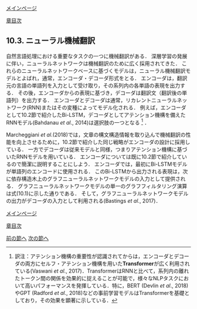 [メインページ](../../index.markdown)

[章目次](./chap10.md)
## 10.3. ニューラル機械翻訳

自然言語処理における重要なタスクの一つに機械翻訳がある． 深層学習の発展に伴い，ニューラルネットワークは機械翻訳のために広く採用されてきた． これらのニューラルネットワークベースに基づくモデルは，ニューラル機械翻訳モデルとよばれ，通常，エンコーダ・デコーダ形式をとる． エンコーダは，翻訳元の言語の単語列を入力として受け取り，その系列内の各単語の表現を出力する． その後，エンコーダからの表現に基づき，デコーダは翻訳文（翻訳後の単語列）を出力する． エンコーダとデコーダは通常，リカレントニューラルネットワーク(RNN)またはその変種によってモデル化される． 例えば，エンコーダとして10.2節で紹介したBi-LSTM，デコーダとしてアテンション機構を備えたRNNモデル(Bahdanau *et al*., 2014)は選択肢の一つとなる [^3] ．


Marcheggiani *et al*.(2018)では，文章の構文構造情報を取り込んで機械翻訳の性能を向上させるために，10.2節で紹介した同じ戦略がエンコーダの設計に採用している． 一方でデコーダは従来モデルと同様，つまりアテンション機構に基づいたRNNモデルを用いている． エンコーダについては既に10.2節で紹介しているので簡潔に説明することにしよう． エンコーダでは，最初にBi-LSTMモデルが単語列のエンコードに使用される． このBi-LSTMから出力される表現は，次に依存構造木上のグラフニューラルネットワークモデルの入力として提供される． グラフニューラルネットワークモデルの単一のグラフフィルタリング演算は式(10.1)に示した通りである． そして，グラフニューラルネットワークモデルの出力がデコーダの入力として利用される(Bastings *et al*., 2017)．


[メインページ](../../index.markdown)

[章目次](./chap10.md)

[前の節へ](./subsection_02.md) [次の節へ](./subsection_04.md)

[^3]: 訳注：アテンション機構の重要性が認識されてからは，エンコーダとデコーダの両方にセルフ・アテンション機構を用いた**Transformer**が広く利用されている(Vaswani *et al*., 2017)．TransformerはRNNと比べて，系列内の離れたトークン間の関係を効果的に捉えることが可能で，様々なNLPタスクにおいて高いパフォーマンスを発揮している．特に，BERT (Devlin *et al*., 2018)やGPT (Radford *et al*., 2018)などの事前学習モデルはTransformerを基礎としており，その効果を顕著に示している．
